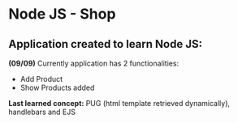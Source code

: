 # Node JS - Shop

<h2> Application created to learn Node JS:</h2>

<p> <b>(09/09)</b> Currently application has 2 functionalities:</p>
<ul><li>Add Product</li><li>Show Products added</li></ul>
<p><b>Last learned concept:</b> PUG (html template retrieved dynamically), handlebars and EJS</p>
